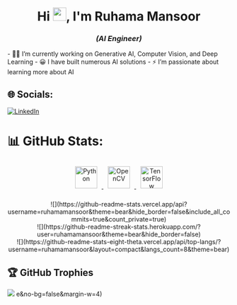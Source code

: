 <h1 align="center">Hi <img src="https://raw.githubusercontent.com/iampavangandhi/iampavangandhi/master/gifs/Hi.gif" width="30px">, I'm Ruhama Mansoor</h1>
<h3 align="center"
style="font-style: italic"
>(AI Engineer)</h3>
- 👩‍💻 I’m currently working on Generative AI, Computer Vision, and Deep Learning  
- 😀 I have built numerous AI solutions  
- ⚡ I’m passionate about learning more about AI  


## 🌐 Socials:
[![LinkedIn](https://img.shields.io/badge/LinkedIn-%230077B5.svg?logo=linkedin&logoColor=white)](https://www.linkedin.com/in/ruhama-mansoor/) 

<!--START_SECTION:badges-->
<!--END_SECTION:badges-->

# 📊 GitHub Stats:
<div align="center">
    <a href="https://www.python.org/" target="_blank">
        <img style="margin: 10px" src="https://profilinator.rishav.dev/skills-assets/python-original.svg" alt="Python" height="50" />
    </a>  
    <a href="https://opencv.org/" target="_blank">
        <img style="margin: 10px" src="https://profilinator.rishav.dev/skills-assets/opencv-icon.svg" alt="OpenCV" height="50" />
    </a>  
    <a href="https://www.tensorflow.org/" target="_blank">
        <img style="margin: 10px" src="https://profilinator.rishav.dev/skills-assets/tensorflow-icon.svg" alt="TensorFlow" height="50" />
    </a>  
</div>

<br/>

<div align="center">
    ![](https://github-readme-stats.vercel.app/api?username=ruhamamansoor&theme=bear&hide_border=false&include_all_commits=true&count_private=true)<br/>
    ![](https://github-readme-streak-stats.herokuapp.com/?user=ruhamamansoor&theme=bear&hide_border=false)<br/>
    ![](https://github-readme-stats-eight-theta.vercel.app/api/top-langs/?username=ruhamamansoor&layout=compact&langs_count=8&theme=bear)
</div>


## 🏆 GitHub Trophies
![](https://github-profile-trophy.vercel.app/?username=ruhamamansoor&theme=monokai&no-frame=false&no-bg=false&margin-w=4)
e&no-bg=false&margin-w=4)
